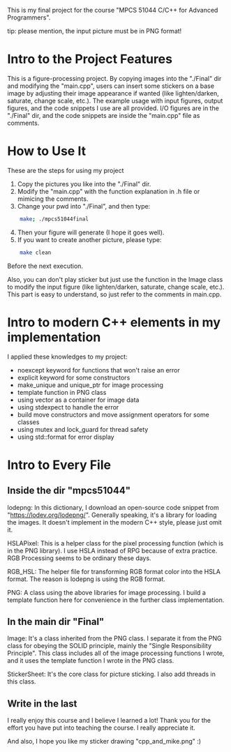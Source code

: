 This is my final project for the course "MPCS 51044	C/C++ for Advanced Programmers".

tip: please mention, the input picture must be in PNG format!

# Intro to the Project Features
This is a figure-processing project. By copying images into the "./Final" dir and modifying the "main.cpp", users can insert some stickers on a base image by adjusting their image appearance if wanted (like lighten/darken, saturate, change scale, etc.). The example usage with input figures, output figures, and the code snippets I use are all provided. I/O figures are in the "./Final" dir, and the code snippets are inside the "main.cpp" file as comments.

# How to Use It 
These are the steps for using my project
1. Copy the pictures you like into the "./Final" dir.
2. Modify the "main.cpp" with the function explanation in .h file or mimicing the comments.
3. Change your pwd into "./Final", and then type:
```bash
    make; ./mpcs51044final
```
4. Then your figure will generate (I hope it goes well).
5. If you want to create another picture, please type:
```bash
    make clean
```
Before the next execution.

Also, you can don't play sticker but just use the function in the Image class to modify the input figure (like lighten/darken, saturate, change scale, etc.). This part is easy to understand, so just refer to the comments in main.cpp.

# Intro to modern C++ elements in my implementation
I applied these knowledges to my project:
* noexcept keyword for functions that won't raise an error
* explicit keyword for some constructors
* make_unique and unique_ptr for image processing
* template function in PNG class
* using vector as a container for image data
* using stdexpect to handle the error
* build move constructors and move assignment operators for some classes
* using mutex and lock_guard for thread safety
* using std::format for error display

# Intro to Every File
## Inside the dir "mpcs51044"
lodepng: In this dictionary, I download an open-source code snippet from "https://lodev.org/lodepng/". Generally speaking, it's a library for loading the images. It doesn't implement in the modern C++ style, please just omit it.

HSLAPixel: This is a helper class for the pixel processing function (which is in the PNG library). I use HSLA instead of RPG because of extra practice. RGB Processing seems to be ordinary these days.

RGB_HSL: The helper file for transforming RGB format color into the HSLA format. The reason is lodepng is using the RGB format.

PNG: A class using the above libraries for image processing. I build a template function here for convenience in the further class implementation.

## In the main dir "Final"
Image: It's a class inherited from the PNG class. I separate it from the PNG class for obeying the SOLID principle, mainly the "Single Responsibility Principle". This class includes all of the image processing functions I wrote, and it uses the template function I wrote in the PNG class.

StickerSheet: It's the core class for picture sticking. I also add threads in this class.

## Write in the last
I really enjoy this course and I believe I learned a lot! Thank you for the effort you have put into teaching the course. I really appreciate it.

And also, I hope you like my sticker drawing "cpp_and_mike.png" :) 
